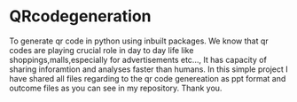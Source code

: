 # QRcodegeneration
To generate qr code in python using inbuilt packages.
We know that qr codes are playing crucial role in day to day life like shoppings,malls,especially for advertisements etc...,
It has capacity of sharing inforamtion and analyses faster than humans.
In this simple project I have shared all files regarding to the qr code genereation as ppt format and outcome files as you can see in my repository.
Thank you.

